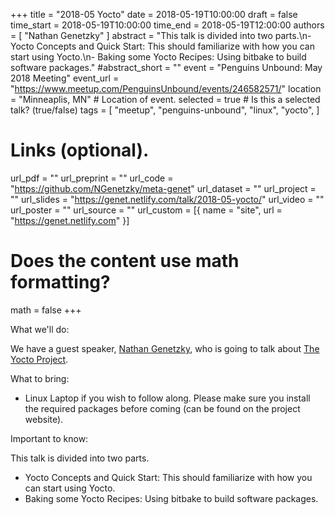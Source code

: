 +++
title = "2018-05 Yocto"
date = 2018-05-19T10:00:00
draft = false
time_start = 2018-05-19T10:00:00
time_end = 2018-05-19T12:00:00
authors = [ "Nathan Genetzky" ]
abstract = "This talk is divided into two parts.\n- Yocto Concepts and Quick Start: This should familiarize with how you can start using Yocto.\n- Baking some Yocto Recipes: Using bitbake to build software packages."
#abstract_short = ""
event = "Penguins Unbound: May 2018 Meeting"
event_url = "https://www.meetup.com/PenguinsUnbound/events/246582571/"
location = "Minneaplis, MN" # Location of event.
selected = true # Is this a selected talk? (true/false)
tags = [
  "meetup",
  "penguins-unbound",
  "linux",
  "yocto",
]

# Links (optional).
url_pdf = ""
url_preprint = ""
url_code = "https://github.com/NGenetzky/meta-genet"
url_dataset = ""
url_project = ""
url_slides = "https://genet.netlify.com/talk/2018-05-yocto/"
url_video = ""
url_poster = ""
url_source = ""
url_custom = [{ name = "site", url = "https://genet.netlify.com" }]

# Does the content use math formatting?
math = false
+++

What we'll do:

We have a guest speaker, [Nathan Genetzky](nathan.genetzky.us), who is going
to talk about [The Yocto Project](https://www.yoctoproject.org/).

What to bring:

- Linux Laptop if you wish to follow along. Please make sure you install the
required packages before coming (can be found on the project website).

Important to know:

This talk is divided into two parts.

- Yocto Concepts and Quick Start: This should familiarize with how you can
start using Yocto.
- Baking some Yocto Recipes: Using bitbake to build software packages.
